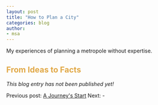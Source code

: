 ```yaml
---
layout: post
title: "How to Plan a City"
categories: blog
author:
- msa
---
```


My experiences of planning a metropole without expertise.

## <span style = "color:#e1a846">From Ideas to Facts</span>

_This blog entry has not been published yet!_

<!--_Stay creative!_-->

Previous post: [A Journey's Start][id1]
Next: -



[id1]: https://msantner.github.io/san_cubec_blog/blog/2021/08/15/Post0001.html

